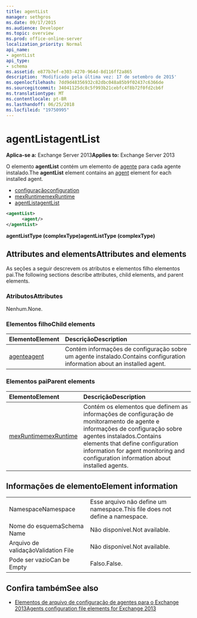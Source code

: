 ```yaml
---
title: agentList
manager: sethgros
ms.date: 09/17/2015
ms.audience: Developer
ms.topic: overview
ms.prod: office-online-server
localization_priority: Normal
api_name:
- agentList
api_type:
- schema
ms.assetid: e877b7ef-e303-4270-964d-8d116ff2a865
description: 'Modificado pela última vez: 17 de setembro de 2015'
ms.openlocfilehash: 7dd9d48356932c82dbc048a85b9f02437c6366de
ms.sourcegitcommit: 34041125dc8c5f993b21cebfc4f8b72f0fd2cb6f
ms.translationtype: MT
ms.contentlocale: pt-BR
ms.lasthandoff: 06/25/2018
ms.locfileid: "19750995"
---
```

# <a name="agentlist"></a><span data-ttu-id="39d92-103">agentList</span><span class="sxs-lookup"><span data-stu-id="39d92-103">agentList</span></span>
  
<span data-ttu-id="39d92-104">**Aplica-se a:** Exchange Server 2013</span><span class="sxs-lookup"><span data-stu-id="39d92-104">**Applies to:** Exchange Server 2013</span></span>
  
<span data-ttu-id="39d92-105">O elemento **agentList** contém um elemento de [agente](agent.md) para cada agente instalado.</span><span class="sxs-lookup"><span data-stu-id="39d92-105">The **agentList** element contains an [agent](agent.md) element for each installed agent.</span></span> 
  
- [<span data-ttu-id="39d92-106">configuração</span><span class="sxs-lookup"><span data-stu-id="39d92-106">configuration</span></span>](configuration.md)
- [<span data-ttu-id="39d92-107">mexRuntime</span><span class="sxs-lookup"><span data-stu-id="39d92-107">mexRuntime</span></span>](mexruntime.md)
- [<span data-ttu-id="39d92-108">agentList</span><span class="sxs-lookup"><span data-stu-id="39d92-108">agentList</span></span>](agentlist.md)
  
```XML
<agentList>
      <agent/>
</agentList>
```

<span data-ttu-id="39d92-109">**agentListType (complexType)**</span><span class="sxs-lookup"><span data-stu-id="39d92-109">**agentListType (complexType)**</span></span>

## <a name="attributes-and-elements"></a><span data-ttu-id="39d92-110">Attributes and elements</span><span class="sxs-lookup"><span data-stu-id="39d92-110">Attributes and elements</span></span>

<span data-ttu-id="39d92-111">As seções a seguir descrevem os atributos e elementos filho elementos pai.</span><span class="sxs-lookup"><span data-stu-id="39d92-111">The following sections describe attributes, child elements, and parent elements.</span></span>
  
### <a name="attributes"></a><span data-ttu-id="39d92-112">Atributos</span><span class="sxs-lookup"><span data-stu-id="39d92-112">Attributes</span></span>

<span data-ttu-id="39d92-113">Nenhum.</span><span class="sxs-lookup"><span data-stu-id="39d92-113">None.</span></span>
  
### <a name="child-elements"></a><span data-ttu-id="39d92-114">Elementos filho</span><span class="sxs-lookup"><span data-stu-id="39d92-114">Child elements</span></span>

|<span data-ttu-id="39d92-115">**Elemento**</span><span class="sxs-lookup"><span data-stu-id="39d92-115">**Element**</span></span>|<span data-ttu-id="39d92-116">**Descrição**</span><span class="sxs-lookup"><span data-stu-id="39d92-116">**Description**</span></span>|
|:-----|:-----|
|[<span data-ttu-id="39d92-117">agente</span><span class="sxs-lookup"><span data-stu-id="39d92-117">agent</span></span>](agent.md) <br/> |<span data-ttu-id="39d92-118">Contém informações de configuração sobre um agente instalado.</span><span class="sxs-lookup"><span data-stu-id="39d92-118">Contains configuration information about an installed agent.</span></span>  <br/> |
   
### <a name="parent-elements"></a><span data-ttu-id="39d92-119">Elementos pai</span><span class="sxs-lookup"><span data-stu-id="39d92-119">Parent elements</span></span>

|<span data-ttu-id="39d92-120">**Elemento**</span><span class="sxs-lookup"><span data-stu-id="39d92-120">**Element**</span></span>|<span data-ttu-id="39d92-121">**Descrição**</span><span class="sxs-lookup"><span data-stu-id="39d92-121">**Description**</span></span>|
|:-----|:-----|
|[<span data-ttu-id="39d92-122">mexRuntime</span><span class="sxs-lookup"><span data-stu-id="39d92-122">mexRuntime</span></span>](mexruntime.md) <br/> |<span data-ttu-id="39d92-123">Contém os elementos que definem as informações de configuração de monitoramento de agente e informações de configuração sobre agentes instalados.</span><span class="sxs-lookup"><span data-stu-id="39d92-123">Contains elements that define configuration information for agent monitoring and configuration information about installed agents.</span></span>  <br/> |
   
## <a name="element-information"></a><span data-ttu-id="39d92-124">Informações de elemento</span><span class="sxs-lookup"><span data-stu-id="39d92-124">Element information</span></span>

|||
|:-----|:-----|
|<span data-ttu-id="39d92-125">Namespace</span><span class="sxs-lookup"><span data-stu-id="39d92-125">Namespace</span></span>  <br/> |<span data-ttu-id="39d92-126">Esse arquivo não define um namespace.</span><span class="sxs-lookup"><span data-stu-id="39d92-126">This file does not define a namespace.</span></span>  <br/> |
|<span data-ttu-id="39d92-127">Nome do esquema</span><span class="sxs-lookup"><span data-stu-id="39d92-127">Schema Name</span></span>  <br/> |<span data-ttu-id="39d92-128">Não disponível.</span><span class="sxs-lookup"><span data-stu-id="39d92-128">Not available.</span></span>  <br/> |
|<span data-ttu-id="39d92-129">Arquivo de validação</span><span class="sxs-lookup"><span data-stu-id="39d92-129">Validation File</span></span>  <br/> |<span data-ttu-id="39d92-130">Não disponível.</span><span class="sxs-lookup"><span data-stu-id="39d92-130">Not available.</span></span>  <br/> |
|<span data-ttu-id="39d92-131">Pode ser vazio</span><span class="sxs-lookup"><span data-stu-id="39d92-131">Can be Empty</span></span>  <br/> |<span data-ttu-id="39d92-132">Falso.</span><span class="sxs-lookup"><span data-stu-id="39d92-132">False.</span></span>  <br/> |
   
## <a name="see-also"></a><span data-ttu-id="39d92-133">Confira também</span><span class="sxs-lookup"><span data-stu-id="39d92-133">See also</span></span>

- [<span data-ttu-id="39d92-134">Elementos de arquivo de configuração de agentes para o Exchange 2013</span><span class="sxs-lookup"><span data-stu-id="39d92-134">Agents configuration file elements for Exchange 2013</span></span>](agents-configuration-file-elements-for-exchange-2013.md)

